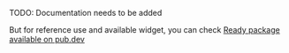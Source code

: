 TODO: Documentation needs to be added 

But for reference use and available widget, you can check [Ready package available on pub.dev](https://pub.dev/packages/ready) 
